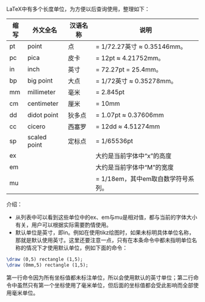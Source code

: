 LaTeX中有多个长度单位，为方便以后查询使用，整理如下：

|缩写|外文全名|汉语名称|说明|
| ---- | ---- | ---- | ---- |
|pt|point|点| = 1/72.27英寸 ≈ 0.35146mm。|
|pc|pica|皮卡| = 12pt ≈ 4.21752mm。|
|in|inch|英寸| = 72.27pt = 25.4mm。|
|bp|big point|大点| = 1/72英寸 ≈ 0.35278mm。|
|mm|millimeter|毫米| = 2.845pt|
|cm|centimeter|厘米| = 10mm|
|dd|didot point|狄多点| = 1.07pt ≈ 0.37606mm|
|cc|cicero|西塞罗| = 12dd ≈ 4.51274mm|
|sp|scaled point|定标点| = 1/65536pt|
|ex|||大约是当前字体中“x”的高度|
|em|||大约是当前字体中“M”的宽度|
|mu||| = 1/18em，其中em取自数学符号系列。|

介绍：

- 从列表中可以看到这些单位中的ex、em与mu是相对值，都与当前的字体大小有关，用户可以根据实际需要酌情使用。
- 默认单位是英寸，即in。例如在使用tikz绘图时，如果未标明具体单位名称，那就是默认使用英寸。这里还要注意一点，只有在本条命令中都未指明单位名称的情况下才使用默认单位，例如下面的命令：
```latex
\draw (0,5) rectangle (1,5);
\draw (0mm,5) rectangle (1,5);
```
第一行命令因为所有坐标值都未标注单位，所以会使用默认的英寸单位；第二行命令中虽然只有第一个坐标使用了毫米单位，但后面的坐标值都会受此影响而全部使用毫米单位。